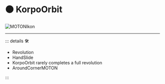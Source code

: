 # 🟠 <motor>KorpoOrbit</motor>

![MOTONIkon](/Ikon/Motor_Ikon.png)

---

<!-- =================================================== -->
<!-- =================================================== -->
<!-- =================================================== -->
<!-- =================================================== -->
<!-- =================================================== -->
::: details 🛠

- Revolution
- HandSlide
- KorpoOrbit rarely completes a full revolution
- AroundCornerMOTON

:::

